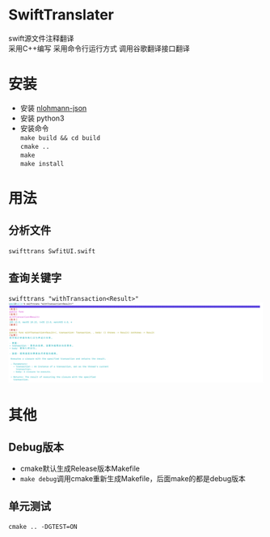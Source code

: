 # SwiftTranslater
 swift源文件注释翻译   
 采用C++编写
 采用命令行运行方式
 调用谷歌翻译接口翻译

# 安装
- 安装 [nlohmann-json](https://github.com/nlohmann/json)  
- 安装 python3  
- 安装命令  
`make build && cd build`  
`cmake ..`  
`make`  
`make install`  
# 用法  
## 分析文件  
`swifttrans SwfitUI.swift`  
## 查询关键字  
`swifttrans "withTransaction<Result>"`  
![结果](https://github.com/Marspacecraft/SwiftTranslater/blob/main/pic.png)   
# 其他   
## Debug版本    
- cmake默认生成Release版本Makefile  
- `make debug`调用cmake重新生成Makefile，后面make的都是debug版本
## 单元测试  
`cmake .. -DGTEST=ON`

